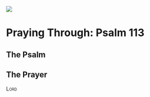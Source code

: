 <img class="intro-right" src="/images/art-paris-psalter.jpg">

# Praying Through: Psalm 113

## The Psalm

## The Prayer

<div style="font-variant: small-caps;">
Lord
</div>

